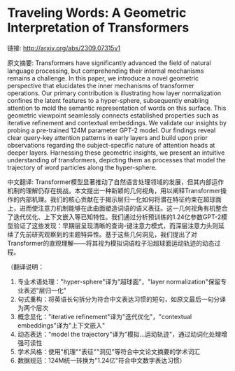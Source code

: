 # Traveling Words: A Geometric Interpretation of Transformers

链接: http://arxiv.org/abs/2309.07315v1

原文摘要:
Transformers have significantly advanced the field of natural language
processing, but comprehending their internal mechanisms remains a challenge. In
this paper, we introduce a novel geometric perspective that elucidates the
inner mechanisms of transformer operations. Our primary contribution is
illustrating how layer normalization confines the latent features to a
hyper-sphere, subsequently enabling attention to mold the semantic
representation of words on this surface. This geometric viewpoint seamlessly
connects established properties such as iterative refinement and contextual
embeddings. We validate our insights by probing a pre-trained 124M parameter
GPT-2 model. Our findings reveal clear query-key attention patterns in early
layers and build upon prior observations regarding the subject-specific nature
of attention heads at deeper layers. Harnessing these geometric insights, we
present an intuitive understanding of transformers, depicting them as processes
that model the trajectory of word particles along the hyper-sphere.

中文翻译:
Transformer模型显著推动了自然语言处理领域的发展，但其内部运作机制的理解仍存在挑战。本文提出一种新颖的几何视角，用以阐释Transformer操作的内部机理。我们的核心贡献在于揭示层归一化如何将潜在特征约束在超球面上，进而使注意力机制能够在此曲面塑造词语的语义表征。这一几何视角有机整合了迭代优化、上下文嵌入等已知特性。我们通过分析预训练的1.24亿参数GPT-2模型验证了这些发现：早期层呈现清晰的查询-键注意力模式，而深层注意力头则延续了先前研究观察到的主题特异性。基于这些几何洞见，我们提出了对Transformer的直观理解——将其视为模拟词语粒子沿超球面运动轨迹的动态过程。

（翻译说明：
1. 专业术语处理："hyper-sphere"译为"超球面"，"layer normalization"保留专业表述"层归一化"
2. 句式重构：将英语长句拆分为符合中文表达习惯的短句，如原文最后一句分译为两个层次
3. 概念显化："iterative refinement"译为"迭代优化"，"contextual embeddings"译为"上下文嵌入"
4. 动态表达："model the trajectory"译为"模拟...运动轨迹"，通过动词化处理增强可读性
5. 学术风格：使用"机理""表征""洞见"等符合中文论文摘要的学术词汇
6. 数据规范：124M统一转换为"1.24亿"符合中文数字表达习惯）
